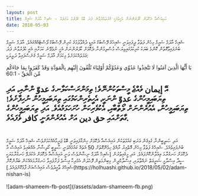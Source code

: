 ```yaml
---
layout: post
title: އައިއެސްއާ ދެކޮޅަށް ކާފަރުންނަށް އެހީވުމަކީ މުރުތައްދުވާނެ ފަދަ ބޮޑު ކުފުރުގެ އަމަލެއް - ޝެއިޚް އާދަމް ޝަމީމް
date: 2018-05-03
---
```

ޝެއިޚް އާދަމް ޝަމީމް މިހެން ފަތުވާ ދީފައިވަނީ ޝެއިޚުގެ ފޭސްބުކް އައިޑީ ދުއްވާލުމުގެ ކުރިން ފޭސްބުކް ޕޯސްޓެއްއްގައެވެ. އާދަމް ޝަމީމް ބުނެފައިވާގޮތުން ކޮންމެ ބަޔަކު ކުރިކަމުގައިވިޔަސް މުސްލިމުންނާ ދެކޮޅަށް ކާފަރުންނަށް އެހީ ނުވެވޭނެ ކަމަށާއި އެއީ ކުފުރުވާނެ ފަދަ ޢަމަލެއްކަމަށެވެ  މިކަމަށް އާދަމް ޝަމީމް ގެނެސްފައިވާ ދަލީލަކީ:
<div class="arabic">
يَا أَيُّهَا الَّذِينَ آمَنُوا لَا تَتَّخِذُوا عَدُوِّي وَعَدُوَّكُمْ أَوْلِيَاءَ تُلْقُونَ إِلَيْهِم بِالْمَوَدَّةِ وَقَدْ كَفَرُوا بِمَا جَاءَكُم مِّنَ الْحَقِّ - 60:1
</div>
<p style="font-family: thaana; font-weight:bold; font-size: 22px;">
އޭ إيمان ވެއްޖެ މީސްތަކުންނޭވެ! ތިމަންރަސްކަލާނގެ عدوّ ންނާއި، އަދި ތިޔަބައިމީހުންގެ عدوّ ންނަކީ، އެހީތެރިންކަމުގައި ތިޔަބައިމީހުން ނުހިފާށެވެ! ތިޔަބައިމީހުން، އެއުރެންނަށް ލޯތްބާއި، އެކުވެރިކަން ހުށަހަޅަމުއެވެ. އަދި ތިޔަބައިމީހުންގެ ގާތަށްއައި حق دين އަށް އެއުރެންވަނީ كافر ވެފައެވެ.
</p>
<br/>
އަދި ޞަލީބީންނާ ގުޅިގެން ޢަރަބި ގައުމުތަކުން އައިއެސްއާ ދެކޮޅަށް ހިންގާފައިވަނީ ބޮޑު ޖަރީމާއެއްކަމަށްވެސް ޝެއިޚް އާދަމް ޝަމީމް ބުނެފައިވެއެވެ.
ޝެއިޚްގެ ފަތުވާ މިހެން އޮތްއިރު ރާއްޖެ ހިމެނޭގޮތަށް 50 އެތައް ގައުމެއްވަނީ ޞާލީބީ ކޯލިޝާނާ އެއްބައިވެ އައިއެސް އާ ދެކޮޅަށް ހަނގުރާމަ ޢިއުލާންކޮށްފައެވެ. އަދި މީގެއިތުރުން [ޝެއިޚް އާދަމް ނިޝާންވެސް ވަނީ އައިއެސްއާ ދެކޮޅަށް އެކުރެވޭ ހަނގުރާމަޔަކީ ސީދާ އިސްލާމީ ޝަރީޢަތް ނައްތާލައި، އިސްލާމްދީން މިބިންމަތިން ފޮހެލަން އެމެރިކާ އިސްވެ ފަށާފައިވާ ހަނގުރާމައެއްކަން ބަޔާންކޮށް ޝެއިޚްގެ ތާއީދުވެސް އައިއެސްއަށް ފާޅުކޮށްފައެވެ.](https://holhuashi.github.io/2018/05/02/adam-nishan-is)
<br/><br/>
![adam-shameem-fb-post](/assets/adam-shameem-fb.png)

